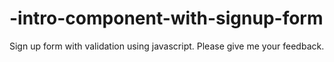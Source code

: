# -intro-component-with-signup-form
Sign up form with validation using javascript. Please give me your feedback. 
